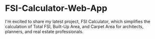 # FSI-Calculator-Web-App
I'm excited to share my latest project, FSI Calculator, which simplifies the calculation of Total FSI, Built-Up Area, and Carpet Area for architects, planners, and real estate professionals.
